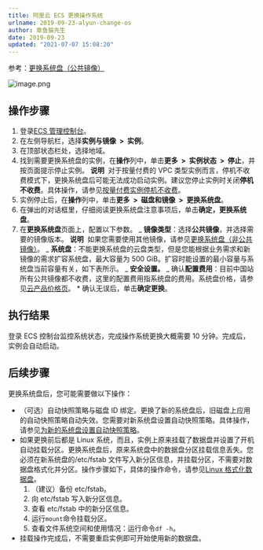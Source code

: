 ```yaml
---
title: 阿里云 ECS 更换操作系统
urlname: 2019-09-23-alyun-change-os
author: 章鱼猫先生
date: 2019-09-23
updated: "2021-07-07 15:08:20"
---
```


参考：[更换系统盘（公共镜像）](https://help.aliyun.com/document_detail/50134.html?spm=a2c4g.11186623.2.8.6a6447a0NgnzZM#concept-n4k-x3j-ydb)

![image.png](https://shub-1251708715.cos.ap-guangzhou.myqcloud.com/elog-cookbook-img/FqY9-nAGGTmZy7Mems-OBw2BpYAc.png)

## 操作步骤

1.  登录[ECS 管理控制台](https://ecs.console.aliyun.com/)。
2.  在左侧导航栏，选择**实例与镜像  >  实例**。
3.  在顶部状态栏处，选择地域。
4.  找到需要更换系统盘的实例，在**操作**列中，单击**更多  >  实例状态  >  停止**，并按页面提示停止实例。
    **说明**  对于按量付费的 VPC 类型实例而言，停机不收费模式下，更换系统盘后可能无法成功启动实例。建议您停止实例时关闭**停机不收费**。具体操作，请参见[按量付费实例停机不收费](https://help.aliyun.com/document_detail/63353.html#concept-js1-1fd-5db)。
5.  实例停止后，在**操作**列中，单击**更多  >  磁盘和镜像  >  更换系统盘**。
6.  在弹出的对话框里，仔细阅读更换系统盘注意事项后，单击**确定，更换系统盘**。
7.  在**更换系统盘**页面上，配置以下参数。
    _ **镜像类型**：选择**公共镜像**，并选择需要的镜像版本。
    **说明**  如果您需要使用其他镜像，请参见[更换系统盘（非公共镜像）](https://help.aliyun.com/document_detail/25448.html#concept-vbb-ckj-ydb)。
    _ **系统盘**：不能更换系统盘的云盘类型，但是您能根据业务需求和新镜像的需求扩容系统盘，最大容量为 500 GiB。扩容时能设置的最小容量与系统盘当前容量有关，如下表所示。
    _ **安全设置。**
    _ 确认**配置费用**：目前中国站所有公共镜像都不收费，这里的配置费用指系统盘的费用。系统盘价格，请参见[云产品价格页](https://www.aliyun.com/price/product#/ecs/detail)。 \* 确认无误后，单击**确定更换**。

## 执行结果

登录 ECS 控制台监控系统状态，完成操作系统更换大概需要 10 分钟。完成后，实例会自动启动。

## 后续步骤

更换系统盘后，您可能需要做以下操作：

- （可选）自动快照策略与磁盘 ID 绑定。更换了新的系统盘后，旧磁盘上应用的自动快照策略自动失效。您需要对新系统盘设置自动快照策略。具体操作，请参见[为新的系统盘设置自动快照策略](https://help.aliyun.com/document_detail/25457.html#concept-nyv-k3l-xdb)。
- 如果更换前后都是 Linux 系统，而且，实例上原来挂载了数据盘并设置了开机自动挂载分区。更换系统盘后，原来系统盘中的数据盘分区挂载信息丢失。您必须在新系统盘的/etc/fstab 文件写入新分区信息，并挂载分区，不需要对数据盘格式化并分区。操作步骤如下，具体的操作命令，请参见[Linux 格式化数据盘](https://help.aliyun.com/document_detail/25426.html#concept-jl1-qzd-wdb)。
  1.  （建议）备份 etc/fstab。
  2.  向 etc/fstab 写入新分区信息。
  3.  查看 etc/fstab 中的新分区信息。
  4.  运行`mount`命令挂载分区。
  5.  查看文件系统空间和使用情况：运行命令`df -h`。
- 挂载操作完成后，不需要重启实例即可开始使用新的数据盘。
